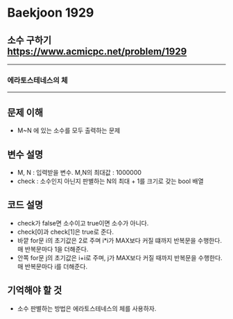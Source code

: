 Baekjoon 1929
=============
소수 구하기  <https://www.acmicpc.net/problem/1929>
---------------
- - -
### 에라토스테네스의 체
- - -
## 문제 이해
- M~N 에 있는 소수를 모두 출력하는 문제
## 변수 설명
- M, N : 입력받을 변수. M,N의 최대값 : 1000000
- check : 소수인지 아닌지 판별하는 N의 최대 + 1를 크기로 갖는 bool 배열

## 코드 설명
- check가 false면 소수이고 true이면 소수가 아니다.
- check[0]과 check[1]은 true로 준다.
- 바깥 for문 i의 초기값은 2로 주며 i*i가 MAX보다 커질 떄까지 반복문을 수행한다. 매 반복문마다 1을 더해준다.
- 안쪽 for문 j의 초기값은 i+i로 주며, j가 MAX보다 커질 때까지 반복문을 수행한다. 매 반복문마다 i를 더해준다.
## 기억해야 할 것
- 소수 판별하는 방법은 에라토스테네스의 체를 사용하자.
